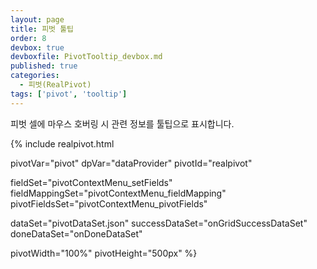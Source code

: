 ```yaml
---
layout: page
title: 피벗 툴팁
order: 8
devbox: true
devboxfile: PivotTooltip_devbox.md
published: true
categories:
  - 피벗(RealPivot)
tags: ['pivot', 'tooltip']
---
```


피벗 셀에 마우스 호버링 시 관련 정보를 툴팁으로 표시합니다.

<script>
var onGridSuccessDataSet = function(data, textStatus, jqXHR) {
    dataProvider.setRows(data);
    pivot.drawView();
}
var onDoneDataSet = function() {

}

var onSuccessColumnSet = function(data, textStatus, jqXHR) {
}  

</script>

{% include realpivot.html

  pivotVar="pivot"
  dpVar="dataProvider"
  pivotId="realpivot"

  fieldSet="pivotContextMenu_setFields"
  fieldMappingSet="pivotContextMenu_fieldMapping"
  pivotFieldsSet="pivotContextMenu_pivotFields"

  dataSet="pivotDataSet.json"
  successDataSet="onGridSuccessDataSet"
  doneDataSet="onDoneDataSet"

  pivotWidth="100%"
  pivotHeight="500px" %}